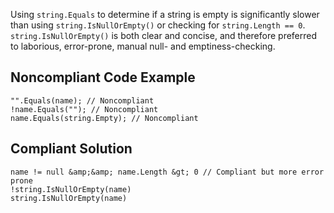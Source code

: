 
Using `string.Equals` to determine if a string is empty is significantly slower than using `string.IsNullOrEmpty()` or checking for `string.Length == 0`. `string.IsNullOrEmpty()` is both clear and concise, and therefore preferred to laborious, error-prone, manual null- and emptiness-checking.

## Noncompliant Code Example


    "".Equals(name); // Noncompliant
    !name.Equals(""); // Noncompliant
    name.Equals(string.Empty); // Noncompliant


## Compliant Solution


    name != null &amp;&amp; name.Length &gt; 0 // Compliant but more error prone
    !string.IsNullOrEmpty(name)
    string.IsNullOrEmpty(name)

